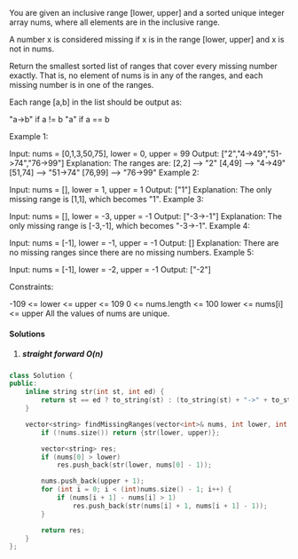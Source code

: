You are given an inclusive range [lower, upper] and a sorted unique integer array nums, where all elements are in the inclusive range.

A number x is considered missing if x is in the range [lower, upper] and x is not in nums.

Return the smallest sorted list of ranges that cover every missing number exactly. That is, no element of nums is in any of the ranges, and each missing number is in one of the ranges.

Each range [a,b] in the list should be output as:

"a->b" if a != b
"a" if a == b
 

Example 1:

Input: nums = [0,1,3,50,75], lower = 0, upper = 99
Output: ["2","4->49","51->74","76->99"]
Explanation: The ranges are:
[2,2] --> "2"
[4,49] --> "4->49"
[51,74] --> "51->74"
[76,99] --> "76->99"
Example 2:

Input: nums = [], lower = 1, upper = 1
Output: ["1"]
Explanation: The only missing range is [1,1], which becomes "1".
Example 3:

Input: nums = [], lower = -3, upper = -1
Output: ["-3->-1"]
Explanation: The only missing range is [-3,-1], which becomes "-3->-1".
Example 4:

Input: nums = [-1], lower = -1, upper = -1
Output: []
Explanation: There are no missing ranges since there are no missing numbers.
Example 5:

Input: nums = [-1], lower = -2, upper = -1
Output: ["-2"]
 

Constraints:

-109 <= lower <= upper <= 109
0 <= nums.length <= 100
lower <= nums[i] <= upper
All the values of nums are unique.

#### Solutions

1. ##### straight forward O(n)

```c++
class Solution {
public:
    inline string str(int st, int ed) {
        return st == ed ? to_string(st) : (to_string(st) + "->" + to_string(ed));
    }

    vector<string> findMissingRanges(vector<int>& nums, int lower, int upper) {
        if (!nums.size()) return {str(lower, upper)};

        vector<string> res;
        if (nums[0] > lower)
            res.push_back(str(lower, nums[0] - 1));

        nums.push_back(upper + 1);
        for (int i = 0; i < (int)nums.size() - 1; i++) {
            if (nums[i + 1] - nums[i] > 1)
                res.push_back(str(nums[i] + 1, nums[i + 1] - 1));
        }

        return res;
    }
};
```
